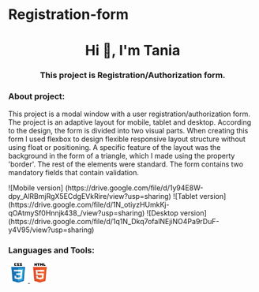 # Registration-form
<h1 align="center">Hi 👋, I'm Tania</h1>
<h3 align="center">This project is Registration/Authorization form.</h3>

<h3 align="left">About project:</h3>
<p align="left">This project is a modal window with a user registration/authorization form. The project is an adaptive layout for mobile, tablet and desktop. According to the design, the form is divided into two visual parts. When creating this form I used flexbox to design flexible responsive layout structure without using float or positioning. A specific feature of the layout was the background in the form of a triangle, which I made using the property 'border'. The rest of the elements were standard. The form contains two mandatory fields that contain validation.
</p>
![Mobile version] (https://drive.google.com/file/d/1y94E8W-dpy_AlRBmjRgX5ECdgEVkRire/view?usp=sharing)
![Tablet version] (https://drive.google.com/file/d/1N_otiyzHUmkKj-qOAtmySf0Hnnjk438_/view?usp=sharing)
![Desktop version] (https://drive.google.com/file/d/1q1N_Dkq7ofalNEjiNO4Pa9rDuF-y4V95/view?usp=sharing)

<h3 align="left">Languages and Tools:</h3>
<p align="left"> <a href="https://www.w3schools.com/css/" target="_blank" rel="noreferrer"> <img src="https://raw.githubusercontent.com/devicons/devicon/master/icons/css3/css3-original-wordmark.svg" alt="css3" width="40" height="40"/> </a> <a href="https://www.w3.org/html/" target="_blank" rel="noreferrer"> <img src="https://raw.githubusercontent.com/devicons/devicon/master/icons/html5/html5-original-wordmark.svg" alt="html5" width="40" height="40"/> </a> </p>

